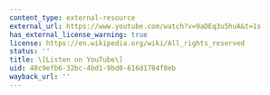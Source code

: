```yaml
---
content_type: external-resource
external_url: https://www.youtube.com/watch?v=9aDEq3u5huA&t=1s
has_external_license_warning: true
license: https://en.wikipedia.org/wiki/All_rights_reserved
status: ''
title: \[Listen on YouTube\]
uid: 48c9efb6-32bc-4bd1-9bd0-616d1784f8eb
wayback_url: ''
---
```

